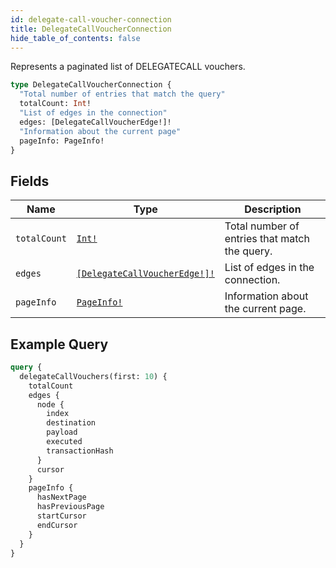 ```yaml
---
id: delegate-call-voucher-connection
title: DelegateCallVoucherConnection
hide_table_of_contents: false
---
```


Represents a paginated list of DELEGATECALL vouchers.

```graphql
type DelegateCallVoucherConnection {
  "Total number of entries that match the query"
  totalCount: Int!
  "List of edges in the connection"
  edges: [DelegateCallVoucherEdge!]!
  "Information about the current page"
  pageInfo: PageInfo!
}
```

## Fields

| Name | Type | Description |
| ---- |------| ----------- |
| `totalCount` | [`Int!`](../../scalars/int) | Total number of entries that match the query. |
| `edges` | [`[DelegateCallVoucherEdge!]!`](../../objects/delegate-call-voucher-edge) | List of edges in the connection. |
| `pageInfo` | [`PageInfo!`](../../objects/page-info) | Information about the current page. |

## Example Query

```graphql
query {
  delegateCallVouchers(first: 10) {
    totalCount
    edges {
      node {
        index
        destination
        payload
        executed
        transactionHash
      }
      cursor
    }
    pageInfo {
      hasNextPage
      hasPreviousPage
      startCursor
      endCursor
    }
  }
}
``` 